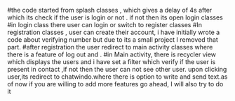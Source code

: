 #the code started from splash classes , which gives a delay of 
4s after which its check if the user is login or not . if not then its open login classes
#in login class there user can login or switch to register classes 
#In registration classes , user can create their account,
i have initially wrote a code about verifying number but due to its a small 
project I removed that part.
#after registration the user redirect to main activity classes 
where there is a feature of log out and .
#in Main activity, there is recycler view which displays the users and 
i have set a filter which verify if the user is present in contact 
,if not then the user can not see other user.
upon clicking user,its redirect to chatwindo.where there is 
option to write and send text.as of now 
if you are willing to add more features go ahead, I will also try to do it 
